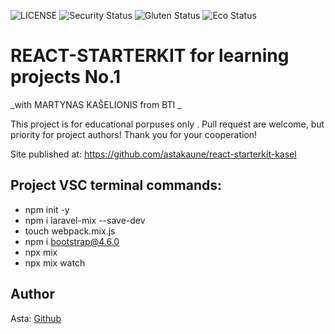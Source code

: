 ![LICENSE](https://img.shields.io/badge/license-MIT-blue.svg?style=flat-square)
![Security Status](https://img.shields.io/security-headers?label=Security&url=https%3A%2F%2Fgithub.com&style=flat-square)
![Gluten Status](https://img.shields.io/badge/Gluten-Free-green.svg)
![Eco Status](https://img.shields.io/badge/ECO-Friendly-green.svg)

# REACT-STARTERKIT for learning projects No.1

_with MARTYNAS KAŠELIONIS from BTI _

This project is for educational porpuses only . Pull request are welcome, but priority for project authors! Thank you for your cooperation!

Site published at: https://github.com/astakaune/react-starterkit-kasel


## Project VSC terminal commands:

- npm init -y
- npm i laravel-mix --save-dev
- touch webpack.mix.js
- npm i bootstrap@4.6.0
- npx mix
- npx mix watch



## Author

Asta: [Github](https://github.com/astakaune)
